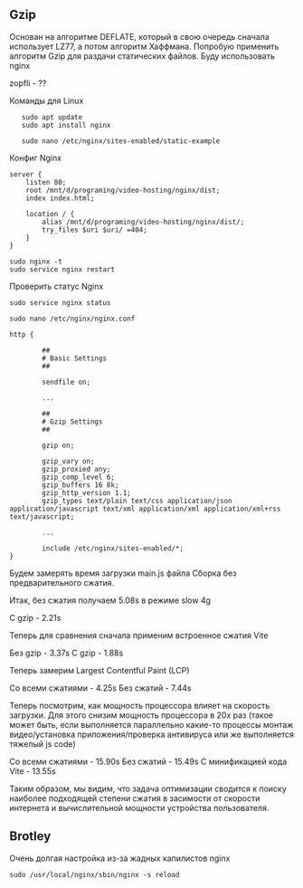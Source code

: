 ## Gzip
Основан на алгоритме DEFLATE, который в свою очередь сначала использует LZ77, а потом алгоритм Хаффмана.
Попробую применить алгоритм Gzip для раздачи статических файлов. Буду использовать nginx

zopfli - ?? 

Команды для Linux 
```
   sudo apt update
   sudo apt install nginx
   
   sudo nano /etc/nginx/sites-enabled/static-example
```

Конфиг Nginx
```
server {
    listen 80;
    root /mnt/d/programing/video-hosting/nginx/dist;
    index index.html;

    location / {
        alias /mnt/d/programing/video-hosting/nginx/dist/;
        try_files $uri $uri/ =404;
    }
}

```

```
sudo nginx -t
sudo service nginx restart
```

Проверить статус Nginx
```
sudo service nginx status
```

```
sudo nano /etc/nginx/nginx.conf

http {

        ##
        # Basic Settings
        ##

        sendfile on;

        ...

        ##
        # Gzip Settings
        ##

        gzip on;

        gzip_vary on;
        gzip_proxied any;
        gzip_comp_level 6;
        gzip_buffers 16 8k;
        gzip_http_version 1.1;
        gzip_types text/plain text/css application/json application/javascript text/xml application/xml application/xml+rss text/javascript;

        ... 

        include /etc/nginx/sites-enabled/*;
}

```
Будем замерять время загрузки main.js файла
Сборка без предварительного сжатия.

Итак, без сжатия получаем 5.08s в режиме slow 4g

С gzip - 2.21s

Теперь для сравнения сначала применим встроенное сжатия Vite

Без gzip - 3.37s
C gzip - 1.88s

Теперь замерим Largest Contentful Paint (LCP)

Со всеми сжатиями - 4.25s
Без сжатий - 7.44s

Теперь посмотрим, как мощность процессора влияет на скорость загрузки. Для этого снизим мощность процессора в 20x раз (такое может быть, если выполняется параллельно какие-то процессы монтаж видео/установка приложения/проверка антивируса или же выполняется тяжелый js code)

Со всеми сжатиями - 15.90s
Без сжатий - 15.49s
C минификацией кода Vite - 13.55s

Таким образом, мы видим, что задача оптимизации сводится к поиску наиболее подходящей степени сжатия в засимости от скорости интернета и вычислительной мощности устройства пользователя.

## Brotley 
Очень долгая настройка из-за жадных капилистов nginx 

```
sudo /usr/local/nginx/sbin/nginx -s reload
```

